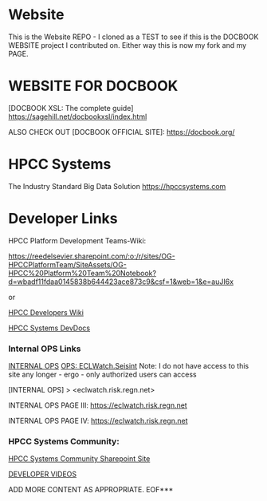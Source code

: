 Website
=======

This is the Website REPO - I cloned as a TEST to see if this is the DOCBOOK WEBSITE project I contributed on. 
Either way this is now my fork and my PAGE. 

# WEBSITE FOR DOCBOOK
[DOCBOOK XSL: The complete guide] <https://sagehill.net/docbookxsl/index.html>

ALSO CHECK OUT [DOCBOOK OFFICIAL SITE]: <https://docbook.org/>

# HPCC Systems
The Industry Standard Big Data Solution 
<https://hpccsystems.com>

# Developer Links
HPCC Platform Development Teams-Wiki:

<https://reedelsevier.sharepoint.com/:o:/r/sites/OG-HPCCPlatformTeam/SiteAssets/OG-HPCC%20Platform%20Team%20Notebook?d=wbadf11fdaa0145838b644423ace873c9&csf=1&web=1&e=auJI6x>

or 

[HPCC Developers Wiki](https://reedelsevier.sharepoint.com/:o:/r/sites/OG-HPCCPlatformTeam/SiteAssets/OG-HPCC%20Platform%20Team%20Notebook?d=wbadf11fdaa0145838b644423ace873c9&csf=1&web=1&e=8AvouV)

[HPCC Systems DevDocs](https://g-pan.github.io/HPCC-Platform/devdoc/README.html)

### Internal OPS Links
[INTERNAL OPS](https://eclwatch.risk.regn.net)
[OPS: ECLWatch.Seisint](http://eclwatch.seisint.com/)
 Note: I do not have access to this site any longer - ergo -  only authorized users can access 
 
[INTERNAL OPS] > <eclwatch.risk.regn.net>

INTERNAL OPS PAGE III:  https://eclwatch.risk.regn.net

INTERNAL OPS PAGE IV:  <https://eclwatch.risk.regn.net>


### HPCC Systems Community:
[HPCC Systems Community Sharepoint Site](https://reedelsevier.sharepoint.com/:u:/r/sites/the_Link/HPCC/SitePages/Home.aspx?csf=1&web=1&e=ktxtBP)

[DEVELOPER VIDEOS](https://reedelsevier.sharepoint.com/:u:/r/sites/the_Link/HPCC/SitePages/Home.aspx?csf=1&web=1&e=qSxDyU)


ADD MORE CONTENT AS APPROPRIATE. EOF***
